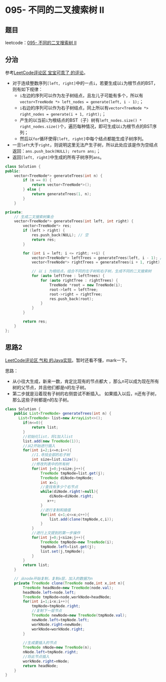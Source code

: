 # 095- 不同的二叉搜索树 II

## 题目

leetcode：[095- 不同的二叉搜索树 II](https://leetcode-cn.com/problems/unique-binary-search-trees-ii/)

## 分治

参考[LeetCode评论区 宝宝可乖了 的评论](https://leetcode-cn.com/problems/unique-binary-search-trees-ii/comments/41407)。

- 对于连续整数序列`[left, right]`中的一点`i`，若要生成以`i`为根节点的BST，则有如下规律：
  - `i`左边的序列可以作为左子树结点，且左儿子可能有多个，所以有`vector<TreeNode *> left_nodes = generate(left, i - 1);`；
  - `i`右边的序列可以作为右子树结点，同上所以有`vector<TreeNode *> right_nodes = generate(i + 1, right);`；
  - 产生的以当前`i`为根结点的BST（子）树有`left_nodes.size() * right_nodes.size()`个，遍历每种情况，即可生成以`i`为根节点的BST序列；
  - 然后以`for`循环使得`[left, right]`中每个结点都能生成子树序列。
- 一旦`left`大于`right`，则说明这里无法产生子树，所以此处应该是作为空结点返回：`ans.push_back(NULL); return ans;`；
- 返回`[left, right]`中生成的所有子树序列`ans`。

```c++
class Solution {
public:
    vector<TreeNode*> generateTrees(int n) {
        if (n == 0) {
            return vector<TreeNode*>();
        } else {
            return generateTrees(1, n);
        }
    }

private:
    // 生成二叉搜索树集合
    vector<TreeNode*> generateTrees(int left, int right) {
        vector<TreeNode*> res;
        if (left > right) {
            res.push_back(NULL); // 空
            return res;
        }

        for (int i = left; i <= right; ++i) {
            vector<TreeNode*> leftTrees = generateTrees(left, i - 1); // 左子树集合
            vector<TreeNode*> rightTrees = generateTrees(i + 1, right); // 右子树集合

            // 以 i 为根结点，组合不同的左子树和右子树，生成不同的二叉搜索树
            for (auto leftTree : leftTrees) {
                for (auto rightTree : rightTrees) {
                    TreeNode *root = new TreeNode(i);
                    root->left = leftTree;
                    root->right = rightTree;
                    res.push_back(root);
                }
            }
        }

        return res;
    }
};
```

## 思路2

[LeetCode评论区 气和 的Java实现](https://leetcode-cn.com/problems/unique-binary-search-trees-ii/comments/51519)。暂时还看不懂，mark一下。

思路： 

- 从小往大生成，新来一数，肯定比现有的节点都大 ，那么n可以成为现在所有树的父节点，并且他们都是n的左子树。
-  第二步就是沿着现有子树的右侧尝试不断插入。 如果插入以后，n还有子树，那么这些子树都是n的左子树。

```java
class Solution {
    public List<TreeNode> generateTrees(int n) {
      List<TreeNode> list=new ArrayList<>();
        if(n<=0){
            return list;
        }
        //初始化list，将1加入list
        list.add(new TreeNode(1));
        //从2开始进行插入
        for(int i=2;i<=n;i++){
            //1.寻找全部的右子树
            int size=list.size();
            //修改列表中的所有树
            for(int j=0;j<size;j++){
                TreeNode tmpNode=list.get(j);
                TreeNode diNode=tmpNode;
                int x=1;
                //查找有多少个右节点
                while(diNode.right!=null){
                    diNode=diNode.right;
                   x++;
                }
                //进行复制和插值
                for(int c=1;c<=x;c++){
                    list.add(clone(tmpNode,c,i));
                }
            }
            //进行上文提到的第一步操作
            for(int j=0;j<size;j++){
                TreeNode tmpNode=new TreeNode(i);
                tmpNode.left=list.get(j);
                list.set(j,tmpNode);
            }
        }
        return list;
    }

    // 从node开始复制，复制x层，加入的数据为n
    private TreeNode clone(TreeNode node,int x,int n){
        TreeNode headNode=new TreeNode(node.val);
        headNode.left=node.left;
        TreeNode tmpNode=node,workNode=headNode;
        for(int i=1;i<x;i++){
            tmpNode=tmpNode.right;
            //复制下一层节点
            TreeNode newNode=new TreeNode(tmpNode.val);
            newNode.left=tmpNode.left;
            workNode.right=newNode;  
            workNode=workNode.right;
        }
        
        //生成要插入的节点
        TreeNode nNode=new TreeNode(n);
        nNode.left=tmpNode.right;
        //将此节点插入
        workNode.right=nNode;
        return headNode;
    }
}
```

